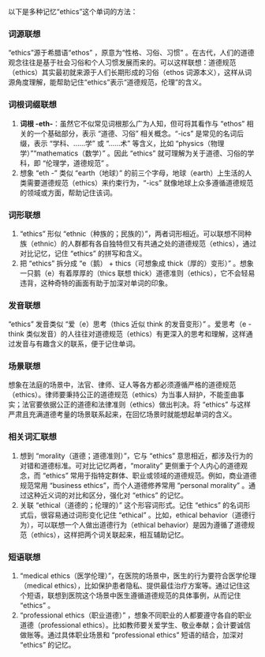 以下是多种记忆“ethics”这个单词的方法：

### 词源联想
“ethics”源于希腊语“ethos” ，原意为“性格、习俗、习惯” 。在古代，人们的道德观念往往是基于社会习俗和个人习惯发展而来的。可以这样联想：道德规范（ethics）其实最初就来源于人们长期形成的习俗（ethos 词源本义），这样从词源角度理解，能帮助记住“ethics”表示“道德规范，伦理”的含义。

### 词根词缀联想
1. **词根 -eth-**：虽然它不似常见词根那么广为人知，但可将其看作与 “ethos” 相关的一个基础部分，表示 “道德、习俗” 相关概念。“-ics” 是常见的名词后缀，表示 “学科、……学” 或 “……术” 等含义，比如 “physics（物理学）”“mathematics（数学）” 。因此 “ethics” 就可理解为关于道德、习俗的学科，即 “伦理学，道德规范” 。
2. 想象 “eth -” 类似 “earth（地球）” 的前三个字母，地球（earth）上生活的人类需要道德规范（ethics）来约束行为，“-ics” 就像地球上众多遵循道德规范的领域或方面，帮助记住该词。

### 词形联想
1. “ethics” 形似 “ethnic（种族的；民族的）”，两者词形相近。可以联想不同种族（ethnic）的人群都有各自独特但又有共通之处的道德规范（ethics），通过对比记忆，记住 “ethics” 的拼写和含义。
2. 把 “ethics” 拆分成 “e（鹅） + thics（可想象成 thick（厚的）变形）” 。想象一只鹅（e）有着厚厚的（thics 联想 thick）道德准则（ethics），它不会轻易违背，这种奇特的画面有助于加深对单词的印象。

### 发音联想
“ethics” 发音类似 “爱（e）思考（thics 近似 think 的发音变形）” 。爱思考（e - think 类似发音）的人往往对道德规范（ethics）有更深入的思考和理解，这样通过发音与有趣含义的联系，便于记住单词。

### 场景联想
想象在法庭的场景中，法官、律师、证人等各方都必须遵循严格的道德规范（ethics）。律师要秉持公正的道德规范（ethics）为当事人辩护，不能歪曲事实；法官要依据公正的道德和法律准则（ethics）做出判决。将 “ethics” 与这样严肃且充满道德考量的场景联系起来，在回忆场景时就能想起单词的含义。

### 相关词汇联想
1. 想到 “morality（道德；道德准则）”，它与 “ethics” 意思相近，都涉及行为的对错和道德标准。可对比记忆两者，“morality” 更侧重于个人内心的道德观念，而 “ethics” 常用于指特定群体、职业或领域的道德规范。例如，商业道德规范常用 “business ethics”，而个人道德修养常用 “personal morality” 。通过这种近义词的对比和区分，强化对 “ethics” 的记忆。
2. 关联 “ethical（道德的；伦理的）” 这个形容词形式。记住 “ethics” 的名词形式后，很容易通过词形变化记住 “ethical” 。比如，ethical behavior（道德行为），可以联想一个人做出道德行为（ethical behavior）是因为遵循了道德规范（ethics），这样把两个词关联起来，相互辅助记忆。

### 短语联想
1. “medical ethics（医学伦理）”，在医院的场景中，医生的行为要符合医学伦理（medical ethics），比如保护患者隐私、提供最佳治疗方案等。通过记住这个短语，联想到医院这个场景中医生遵循道德规范的具体事例，从而记住 “ethics” 。
2. “professional ethics（职业道德）” ，想象不同职业的人都要遵守各自的职业道德（professional ethics）。比如教师要关爱学生、敬业奉献；会计要诚信做账等。通过具体职业场景和 “professional ethics” 短语的结合，加深对 “ethics” 的记忆。 